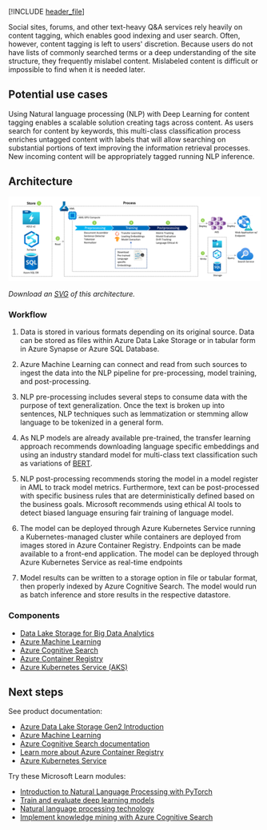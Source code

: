 [!INCLUDE [header_file](../../../includes/sol-idea-header.md)]

Social sites, forums, and other text-heavy Q&A services rely heavily on content tagging, which enables good indexing and user search. Often, however, content tagging is left to users' discretion. Because users do not have lists of commonly searched terms or a deep understanding of the site structure, they frequently mislabel content. Mislabeled content is difficult or impossible to find when it is needed later.

## Potential use cases

Using Natural language processing (NLP) with Deep Learning for content tagging enables a scalable solution creating tags across content. As users search for content by keywords, this multi-class classification process enriches untagged content with labels that will allow searching on substantial portions of text improving the information retrieval processes. New incoming content will be appropriately tagged running NLP inference.

## Architecture

![Architecture diagram: overview of using Azure Machine Learning to help suggest content tags for websites.](../media/website-content-tag-suggestion-with-deep-learning-and-nlp.png)

*Download an [SVG](../media/website-content-tag-suggestion-with-deep-learning-and-nlp.svg) of this architecture.*

### Workflow

1. Data is stored in various formats depending on its original source. Data can be stored as files within Azure Data Lake Storage or in tabular form in Azure Synapse or Azure SQL Database. 

2. Azure Machine Learning can connect and read from such sources to ingest the data into the NLP pipeline for pre-processing, model training, and post-processing. 

3. NLP pre-processing includes several steps to consume data with the purpose of text generalization. Once the text is broken up into sentences, NLP techniques such as lemmatization or stemming allow language to be tokenized in a general form. 

4. As NLP models are already available pre-trained, the transfer learning approach recommends downloading language specific embeddings and using an industry standard model for multi-class text classification such as variations of [BERT](https://arxiv.org/abs/1810.04805). 

5. NLP post-processing recommends storing the model in a model register in AML to track model metrics. Furthermore, text can be post-processed with specific business rules that are deterministically defined based on the business goals. Microsoft recommends using ethical AI tools to detect biased language ensuring fair training of language model. 

6. The model can be deployed through Azure Kubernetes Service running a Kubernetes-managed cluster while containers are deployed from images stored in Azure Container Registry. Endpoints can be made available to a front-end application. The model can be deployed through Azure Kubernetes Service as real-time endpoints 

7. Model results can be written to a storage option in file or tabular format, then properly indexed by Azure Cognitive Search. The model would run as batch inference and store results in the respective datastore. 

### Components

* [Data Lake Storage for Big Data Analytics](https://azure.microsoft.com/en-us/services/storage/data-lake-storage/)
* [Azure Machine Learning](https://azure.microsoft.com/en-us/services/machine-learning/)
* [Azure Cognitive Search](https://azure.microsoft.com/en-us/services/search/)
* [Azure Container Registry](https://docs.microsoft.com/en-us/azure/container-registry/)
* [Azure Kubernetes Service (AKS)](https://azure.microsoft.com/services/kubernetes-service/)

## Next steps

See product documentation:

* [Azure Data Lake Storage Gen2 Introduction](https://docs.microsoft.com/en-us/azure/storage/blobs/data-lake-storage-introduction/)
* [Azure Machine Learning](/azure/machine-learning)
* [Azure Cognitive Search documentation](https://docs.microsoft.com/en-us/azure/search/)
* [Learn more about Azure Container Registry](/azure/container-registry/container-registry-intro)
* [Azure Kubernetes Service](/azure/aks/intro-kubernetes)

Try these Microsoft Learn modules:

* [Introduction to Natural Language Processing with PyTorch](/learn/modules/intro-natural-language-processing-pytorch/)
* [Train and evaluate deep learning models](/learn/modules/train-evaluate-deep-learn-models/)
* [Natural language processing technology](https://docs.microsoft.com/en-us/azure/architecture/data-guide/technology-choices/natural-language-processing)
* [Implement knowledge mining with Azure Cognitive Search](/learn/paths/implement-knowledge-mining-azure-cognitive-search/)
